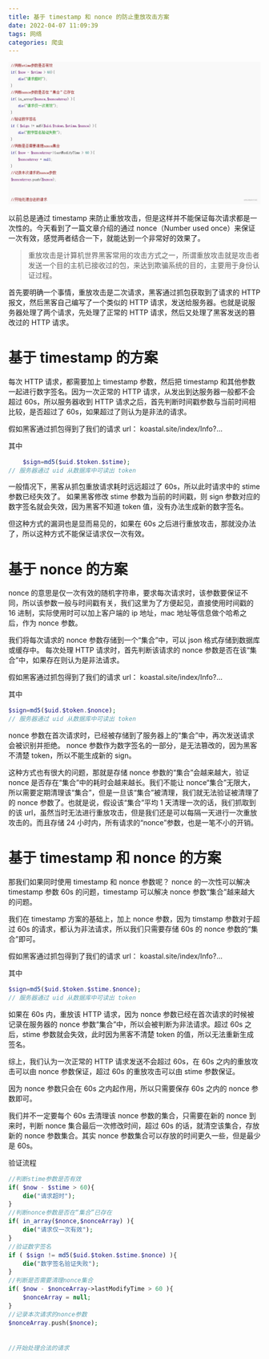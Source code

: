 ```yaml
---
title: 基于 timestamp 和 nonce 的防止重放攻击方案
date: 2022-04-07 11:09:39
tags: 网络
categories: 爬虫
---
```


![](https://raw.githubusercontent.com/niki571/MyImageHost/main/1610c97ae68f2c5f_tplv-t2oaga2asx-zoom-crop-mark_3024_3024_3024_1702.awebp)

以前总是通过 timestamp 来防止重放攻击，但是这样并不能保证每次请求都是一次性的。今天看到了一篇文章介绍的通过 nonce（Number used once）来保证一次有效，感觉两者结合一下，就能达到一个非常好的效果了。

<!-- more -->

> 重放攻击是计算机世界黑客常用的攻击方式之一，所谓重放攻击就是攻击者发送一个目的主机已接收过的包，来达到欺骗系统的目的，主要用于身份认证过程。

首先要明确一个事情，重放攻击是二次请求，黑客通过抓包获取到了请求的 HTTP 报文，然后黑客自己编写了一个类似的 HTTP 请求，发送给服务器。也就是说服务器处理了两个请求，先处理了正常的 HTTP 请求，然后又处理了黑客发送的篡改过的 HTTP 请求。

# 基于 timestamp 的方案

每次 HTTP 请求，都需要加上 timestamp 参数，然后把 timestamp 和其他参数一起进行数字签名。因为一次正常的 HTTP 请求，从发出到达服务器一般都不会超过 60s，所以服务器收到 HTTP 请求之后，首先判断时间戳参数与当前时间相比较，是否超过了 60s，如果超过了则认为是非法的请求。

假如黑客通过抓包得到了我们的请求 url： koastal.site/index/Info?…

其中

```php
    $sign=md5($uid.$token.$stime);
// 服务器通过 uid 从数据库中可读出 token
```

一般情况下，黑客从抓包重放请求耗时远远超过了 60s，所以此时请求中的 stime 参数已经失效了。 如果黑客修改 stime 参数为当前的时间戳，则 sign 参数对应的数字签名就会失效，因为黑客不知道 token 值，没有办法生成新的数字签名。

但这种方式的漏洞也是显而易见的，如果在 60s 之后进行重放攻击，那就没办法了，所以这种方式不能保证请求仅一次有效。

# 基于 nonce 的方案

nonce 的意思是仅一次有效的随机字符串，要求每次请求时，该参数要保证不同，所以该参数一般与时间戳有关，我们这里为了方便起见，直接使用时间戳的 16 进制，实际使用时可以加上客户端的 ip 地址，mac 地址等信息做个哈希之后，作为 nonce 参数。

我们将每次请求的 nonce 参数存储到一个“集合”中，可以 json 格式存储到数据库或缓存中。 每次处理 HTTP 请求时，首先判断该请求的 nonce 参数是否在该“集合”中，如果存在则认为是非法请求。

假如黑客通过抓包得到了我们的请求 url： koastal.site/index/Info?…

其中

```php
$sign=md5($uid.$token.$nonce);
// 服务器通过 uid 从数据库中可读出 token
```

nonce 参数在首次请求时，已经被存储到了服务器上的“集合”中，再次发送请求会被识别并拒绝。 nonce 参数作为数字签名的一部分，是无法篡改的，因为黑客不清楚 token，所以不能生成新的 sign。

这种方式也有很大的问题，那就是存储 nonce 参数的“集合”会越来越大，验证 nonce 是否存在“集合”中的耗时会越来越长。我们不能让 nonce“集合”无限大，所以需要定期清理该“集合”，但是一旦该“集合”被清理，我们就无法验证被清理了的 nonce 参数了。也就是说，假设该“集合”平均 1 天清理一次的话，我们抓取到的该 url，虽然当时无法进行重放攻击，但是我们还是可以每隔一天进行一次重放攻击的。而且存储 24 小时内，所有请求的“nonce”参数，也是一笔不小的开销。

# 基于 timestamp 和 nonce 的方案

那我们如果同时使用 timestamp 和 nonce 参数呢？ nonce 的一次性可以解决 timestamp 参数 60s 的问题，timestamp 可以解决 nonce 参数“集合”越来越大的问题。

我们在 timestamp 方案的基础上，加上 nonce 参数，因为 timstamp 参数对于超过 60s 的请求，都认为非法请求，所以我们只需要存储 60s 的 nonce 参数的“集合”即可。

假如黑客通过抓包得到了我们的请求 url： koastal.site/index/Info?…

其中

```php
$sign=md5($uid.$token.$stime.$nonce);
// 服务器通过 uid 从数据库中可读出 token
```

如果在 60s 内，重放该 HTTP 请求，因为 nonce 参数已经在首次请求的时候被记录在服务器的 nonce 参数“集合”中，所以会被判断为非法请求。超过 60s 之后，stime 参数就会失效，此时因为黑客不清楚 token 的值，所以无法重新生成签名。

综上，我们认为一次正常的 HTTP 请求发送不会超过 60s，在 60s 之内的重放攻击可以由 nonce 参数保证，超过 60s 的重放攻击可以由 stime 参数保证。

因为 nonce 参数只会在 60s 之内起作用，所以只需要保存 60s 之内的 nonce 参数即可。

我们并不一定要每个 60s 去清理该 nonce 参数的集合，只需要在新的 nonce 到来时，判断 nonce 集合最后一次修改时间，超过 60s 的话，就清空该集合，存放新的 nonce 参数集合。其实 nonce 参数集合可以存放的时间更久一些，但是最少是 60s。

验证流程

```php
//判断stime参数是否有效
if( $now - $stime > 60){
    die("请求超时");
}
//判断nonce参数是否在“集合”已存在
if( in_array($nonce,$nonceArray) ){
    die("请求仅一次有效");
}
//验证数字签名
if ( $sign != md5($uid.$token.$stime.$nonce) ){
    die("数字签名验证失败");
}
//判断是否需要清理nonce集合
if( $now - $nonceArray->lastModifyTime > 60 ){
    $nonceArray = null;
}
//记录本次请求的nonce参数
$nonceArray.push($nonce);


//开始处理合法的请求
```
